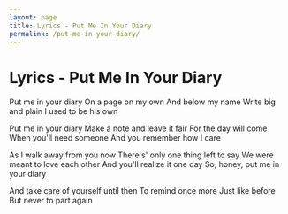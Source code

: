 ```yaml
---
layout: page
title: Lyrics - Put Me In Your Diary
permalink: /put-me-in-your-diary/
---
```


# Lyrics - Put Me In Your Diary

Put me in your diary
On a page on my own
And below my name
Write big and plain
I used to be his own

Put me in your diary
Make a note and leave it fair
For the day will come
When you'll need someone
And you remember how I care

As I walk away from you now
There's' only one thing left to say
We were meant to love each other
And you'll realize it one day
So, honey, put me in your diary

And take care of yourself until then
To remind once more
Just like before
But never to part again
